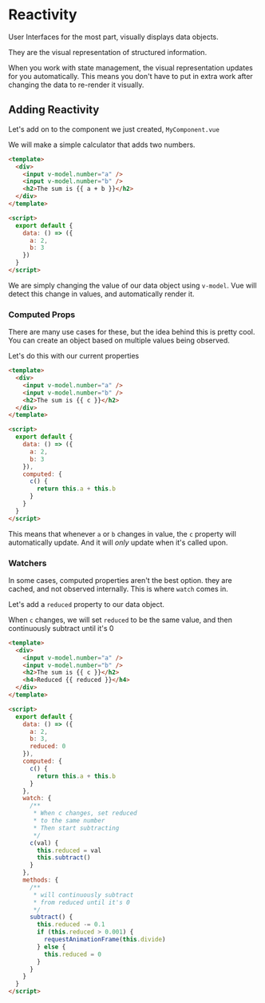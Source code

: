 # Reactivity

User Interfaces for the most part, visually displays data objects.

They are the visual representation of structured information.

When you work with state management, the visual representation updates for you automatically. This means you don't have to put in extra work after changing the data to re-render it visually.

## Adding Reactivity

Let's add on to the component we just created, `MyComponent.vue`

We will make a simple calculator that adds two numbers.

```html
<template>
  <div>
    <input v-model.number="a" />
    <input v-model.number="b" />
    <h2>The sum is {{ a + b }}</h2>
  </div>
</template>

<script>
  export default {
    data: () => ({
      a: 2,
      b: 3
    })
  }
</script>
```

We are simply changing the value of our data object using `v-model`. Vue will detect this change in values, and automatically render it.

### Computed Props

There are many use cases for these, but the idea behind this is pretty cool.
You can create an object based on multiple values being observed.

Let's do this with our current properties

```html
<template>
  <div>
    <input v-model.number="a" />
    <input v-model.number="b" />
    <h2>The sum is {{ c }}</h2>
  </div>
</template>

<script>
  export default {
    data: () => ({
      a: 2,
      b: 3
    }),
    computed: {
      c() {
        return this.a + this.b
      }
    }
  }
</script>
```

This means that whenever `a` or `b` changes in value, the `c` property will automatically update. And it will _only_ update when it's called upon.

### Watchers

In some cases, computed properties aren't the best option. they are cached, and not observed internally. This is where `watch` comes in.

Let's add a `reduced` property to our data object.

When `c` changes, we will set `reduced` to be the same value, and then continuously subtract until it's 0

```html
<template>
  <div>
    <input v-model.number="a" />
    <input v-model.number="b" />
    <h2>The sum is {{ c }}</h2>
    <h4>Reduced {{ reduced }}</h4>
  </div>
</template>

<script>
  export default {
    data: () => ({
      a: 2,
      b: 3,
      reduced: 0
    }),
    computed: {
      c() {
        return this.a + this.b
      }
    },
    watch: {
      /**
       * When c changes, set reduced
       * to the same number
       * Then start subtracting
       */
      c(val) {
        this.reduced = val
        this.subtract()
      }
    },
    methods: {
      /**
       * will continuously subtract
       * from reduced until it's 0
       */
      subtract() {
        this.reduced -= 0.1
        if (this.reduced > 0.001) {
          requestAnimationFrame(this.divide)
        } else {
          this.reduced = 0
        }
      }
    }
  }
</script>
```
